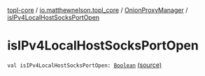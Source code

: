 [topl-core](../../index.md) / [io.matthewnelson.topl_core](../index.md) / [OnionProxyManager](index.md) / [isIPv4LocalHostSocksPortOpen](./is-i-pv4-local-host-socks-port-open.md)

# isIPv4LocalHostSocksPortOpen

`val isIPv4LocalHostSocksPortOpen: `[`Boolean`](https://kotlinlang.org/api/latest/jvm/stdlib/kotlin/-boolean/index.html) [(source)](https://github.com/05nelsonm/TorOnionProxyLibrary-Android/blob/master/topl-core/src/main/java/io/matthewnelson/topl_core/OnionProxyManager.kt#L869)